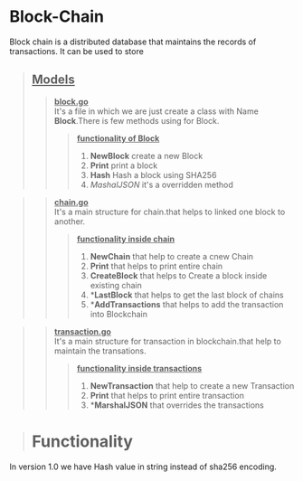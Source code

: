 # Block-Chain
Block chain is a distributed database that maintains the records of transactions. It can be used to store

> ## <u>Models </u>
>> <u><b>**block.go**</b></u> <br/>
    It's a file  in which we are just create a class with Name **Block**.There is few methods using for Block. 
>>> <u><b>functionality of Block</b></u>
>>>   1. **NewBlock** create a new Block
>>>   2. **Print** print a block
>>>   3. **Hash** Hash a block using SHA256
>>>   4. *MashalJSON* it's a overridden method

>> <u><b>**chain.go** </b></u><br/>
    It's a main structure for chain.that helps to linked one block to another.
>>> <U><b>functionality inside chain</b></u>
>>> 1. **NewChain** that help to create a cnew Chain
>>> 2. **Print** that helps to print entire chain
>>> 3. **CreateBlock** that helps to Create a block inside existing chain
>>> 4. ***LastBlock** that helps to get the last block of chains
>>> 5. ***AddTransactions** that helps to add the transaction into Blockchain

>> <u><b> **transaction.go** </b></u><br/>
    It's a main structure for transaction in blockchain.that help to maintain the transations.
>>> <U><b>functionality inside transactions</b></u>
>>> 1. **NewTransaction** that help to create a new Transaction
>>> 2. **Print** that helps to print entire transaction
>>> 3. ***MarshalJSON** that overrides the transactions



> # Functionality
In version 1.0 we have Hash value in string instead of sha256 encoding.
